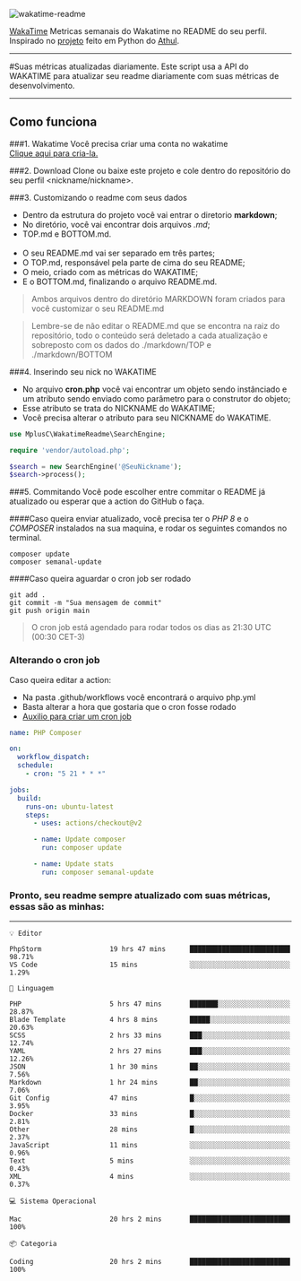 ![wakatime-readme](https://socialify.git.ci/bymatheus/wakatime-readme/image?description=1&descriptionEditable=M%C3%A9tricas%20semanais%20do%20Wakatime%20no%20seu%20README%20de%20perfil.&font=KoHo&forks=1&language=1&owner=1&pattern=Signal&stargazers=1&theme=Dark)

[WakaTime](https://wakatime.com) Metricas semanais do Wakatime no README do seu perfil. <br>
Inspirado no [projeto](https://github.com/athul/waka-readme) feito em Python do [Athul](https://github.com/athul).
___

#Suas métricas atualizadas diariamente.
Este script usa a API do WAKATIME para atualizar seu readme diariamente com suas métricas de desenvolvimento.

___

## Como funciona

###1. Wakatime
Você precisa criar uma conta no wakatime <br>
[Clique aqui para cria-la.](https://wakatime.com) 

###2. Download
Clone ou baixe este projeto e cole dentro do repositório do seu perfil <nickname/nickname>.

###3. Customizando o readme com seus dados
- Dentro da estrutura do projeto você vai entrar o diretorio **markdown**;  
- No diretório, você vai encontrar dois arquivos *.md*;
- TOP.md e BOTTOM.md.
<br><br>
- O seu README.md vai ser separado em três partes; 
- O TOP.md, responsável pela parte de cima do seu README;
- O meio, criado com as métricas do WAKATIME;
- E o BOTTOM.md, finalizando o arquivo README.md.<br>

> Ambos arquivos dentro do diretório MARKDOWN foram criados para você customizar o seu README.md

> Lembre-se de não editar o README.md que se encontra na raiz do repositório, todo o conteúdo será deletado a cada atualização e sobreposto com os dados do ./markdown/TOP e ./markdown/BOTTOM

###4. Inserindo seu nick no WAKATIME
- No arquivo **cron.php** você vai encontrar um objeto sendo instânciado e um atributo sendo enviado como parâmetro para o construtor do objeto;
- Esse atributo se trata do NICKNAME do WAKATIME;
- Você precisa alterar o atributo para seu NICKNAME do WAKATIME.

```php
use MplusC\WakatimeReadme\SearchEngine;

require 'vendor/autoload.php';

$search = new SearchEngine('@SeuNickname');
$search->process();
```

###5. Commitando
Você pode escolher entre commitar o README já atualizado ou esperar que a action do GitHub o faça. <br>

####Caso queira enviar atualizado, você precisa ter o *PHP 8* e o *COMPOSER* instalados na sua maquina, e rodar os seguintes comandos no terminal.
```composer
composer update
composer semanal-update 
```

####Caso queira aguardar o cron job ser rodado 
```git 
git add .
git commit -m "Sua mensagem de commit"
git push origin main
```

>O cron job está agendado para rodar todos os dias as 21:30 UTC (00:30 CET-3) 

### Alterando o cron job
Caso queira editar a action:

- Na pasta .github/workflows você encontrará o arquivo php.yml
- Basta alterar a hora que gostaria que o cron fosse rodado
- [Auxilio para criar um cron job](https://crontab.guru)

```yml
name: PHP Composer

on:
  workflow_dispatch:
  schedule:
    - cron: "5 21 * * *"

jobs:
  build:
    runs-on: ubuntu-latest
    steps:
      - uses: actions/checkout@v2

      - name: Update composer
        run: composer update

      - name: Update stats
        run: composer semanal-update
```

### Pronto, seu readme sempre atualizado com suas métricas, essas são as minhas:

___
```text
💡 Editor

PhpStorm                 19 hrs 47 mins      █████████████████████████     98.71%
VS Code                  15 mins             ░░░░░░░░░░░░░░░░░░░░░░░░░      1.29%
```
```text
💬 Linguagem

PHP                      5 hrs 47 mins       ███████░░░░░░░░░░░░░░░░░░     28.87%
Blade Template           4 hrs 8 mins        █████░░░░░░░░░░░░░░░░░░░░     20.63%
SCSS                     2 hrs 33 mins       ███░░░░░░░░░░░░░░░░░░░░░░     12.74%
YAML                     2 hrs 27 mins       ███░░░░░░░░░░░░░░░░░░░░░░     12.26%
JSON                     1 hr 30 mins        ██░░░░░░░░░░░░░░░░░░░░░░░      7.56%
Markdown                 1 hr 24 mins        ██░░░░░░░░░░░░░░░░░░░░░░░      7.06%
Git Config               47 mins             █░░░░░░░░░░░░░░░░░░░░░░░░      3.95%
Docker                   33 mins             █░░░░░░░░░░░░░░░░░░░░░░░░      2.81%
Other                    28 mins             █░░░░░░░░░░░░░░░░░░░░░░░░      2.37%
JavaScript               11 mins             ░░░░░░░░░░░░░░░░░░░░░░░░░      0.96%
Text                     5 mins              ░░░░░░░░░░░░░░░░░░░░░░░░░      0.43%
XML                      4 mins              ░░░░░░░░░░░░░░░░░░░░░░░░░      0.37%
```
```text
💻 Sistema Operacional

Mac                      20 hrs 2 mins       █████████████████████████       100%
```
```text
📦 Categoria

Coding                   20 hrs 2 mins       █████████████████████████       100%
```
